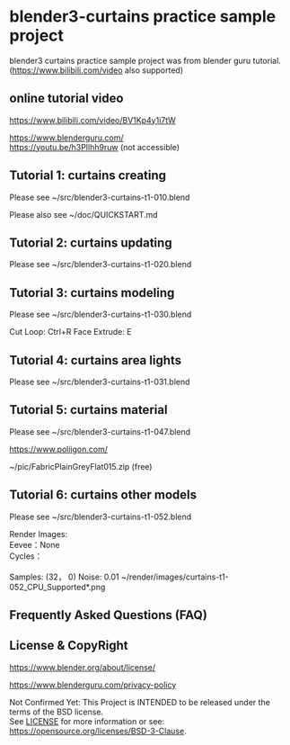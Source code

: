 # blender3-curtains practice sample project

blender3 curtains practice sample project was from blender guru tutorial.  
(https://www.bilibili.com/video also supported)  

## online tutorial video

https://www.bilibili.com/video/BV1Kp4y1i7tW

https://www.blenderguru.com/  
https://youtu.be/h3PIlhh9ruw  (not accessible)

## Tutorial 1: curtains creating

Please see ~/src/blender3-curtains-t1-010.blend  

Please also see ~/doc/QUICKSTART.md

## Tutorial 2: curtains updating

Please see ~/src/blender3-curtains-t1-020.blend  

## Tutorial 3: curtains modeling

Please see ~/src/blender3-curtains-t1-030.blend  

Cut Loop: Ctrl+R
Face Extrude: E

## Tutorial 4: curtains area lights

Please see ~/src/blender3-curtains-t1-031.blend  

## Tutorial 5: curtains material

Please see ~/src/blender3-curtains-t1-047.blend  

https://www.poliigon.com/  

~/pic/FabricPlainGreyFlat015.zip (free)  

## Tutorial 6: curtains other models

Please see ~/src/blender3-curtains-t1-052.blend  

Render Images:  
Eevee：None  
Cycles：  
<Not updated yet>  
Samples: (32， 0) Noise: 0.01 
~/render/images/curtains-t1-052_CPU_Supported*.png

<Not updated yet>  

## Frequently Asked Questions (FAQ)  

## License & CopyRight  

https://www.blender.org/about/license/  

https://www.blenderguru.com/privacy-policy  

Not Confirmed Yet:
This Project is INTENDED to be released under the terms of the BSD license.  
See [LICENSE](LICENSE.txt) for more information or see:  
https://opensource.org/licenses/BSD-3-Clause.  

